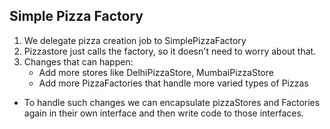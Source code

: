 ## Simple Pizza Factory

1. We delegate pizza creation job to SimplePizzaFactory
2. Pizzastore just calls the factory, so it doesn't need to worry about that.
3. Changes that can happen:
    * Add more stores like DelhiPizzaStore, MumbaiPizzaStore
    * Add more PizzaFactories that handle more varied types of Pizzas
* To handle such changes we can encapsulate pizzaStores and Factories again in their own interface and then write code to those interfaces.

